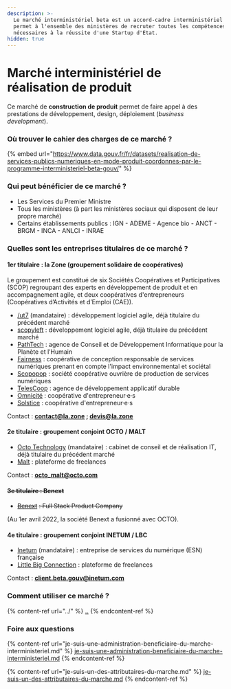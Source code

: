 ```yaml
---
description: >-
  Le marché interministériel beta est un accord-cadre interministériel qui
  permet à l'ensemble des ministères de recruter toutes les compétences
  nécessaires à la réussite d'une Startup d'Etat.
hidden: true
---
```


# Marché interministériel de réalisation de produit

Ce marché de **construction de produit** permet de faire appel à des prestations de développement, design, déploiement (_business development_).

### Où trouver le cahier des charges de ce marché ? <a href="#ou-trouver-le-cahier-des-charges-de-ce-marche" id="ou-trouver-le-cahier-des-charges-de-ce-marche"></a>

{% embed url="https://www.data.gouv.fr/fr/datasets/realisation-de-services-publics-numeriques-en-mode-produit-coordonnes-par-le-programme-interministeriel-beta-gouv/" %}

### Qui peut bénéficier de ce marché ? <a href="#qui-peut-beneficier-de-ce-marche" id="qui-peut-beneficier-de-ce-marche"></a>

* Les Services du Premier Ministre
* Tous les ministères (à part les ministères sociaux qui disposent de leur propre marché)
* Certains établissements publics : IGN - ADEME - Agence bio - ANCT - BRGM - INCA - ANLCI - INRAE

### Quelles sont les entreprises titulaires de ce marché ? <a href="#quelles-sont-les-entreprises-titulaires-de-ce-marche" id="quelles-sont-les-entreprises-titulaires-de-ce-marche"></a>

#### **1er titulaire : la Zone (groupement solidaire de coopératives)**

Le groupement est constitué de six Sociétés Coopératives et Participatives (SCOP) regroupant des experts en développement de produit et en accompagnement agile, et deux coopératives d'entrepreneurs (Coopératives d’Activités et d’Emploi (CAE)).

* [/ut7](https://ut7.fr/) (mandataire) : développement logiciel agile, déjà titulaire du précédent marché
* [scopyleft](http://scopyleft.fr/) : développement logiciel agile, déjà titulaire du précédent marché
* [PathTech](https://pathtech.fr/) : agence de Conseil et de Développement Informatique pour la Planète et l’Humain
* [Fairness](https://fairness.coop/) : coopérative de conception responsable de services numériques prenant en compte l'impact environnemental et sociétal
* [Scopopop](https://scopopop.com/) : société coopérative ouvrière de production de services numériques
* [TelesCoop](https://www.telescoop.fr/) : agence de développement applicatif durable
* [Omnicité](https://omnicite.fr/) : coopérative d'entrepreneur·e·s
* [Solstice](https://solstice.coop/) : coopérative d'entrepreneur·e·s

Contact : **contact@la.zone ; devis@la.zone**

#### **2e titulaire : groupement conjoint OCTO / MALT**

* [Octo Technology](https://www.octo.com/) (mandataire) : cabinet de conseil et de réalisation IT, déjà titulaire du précédent marché
* [Malt](https://www.malt.fr/) : plateforme de freelances

Contact : [**octo\_malt@octo.com**](mailto:octo_malt@octo.com)

#### ~~**3e titulaire : Benext**~~

* [~~Benext~~](https://www.benextcompany.com/) ~~: Full Stack Product Company~~

(Au 1er avril 2022, la société Benext a fusionné avec OCTO).

#### **4e titulaire : groupement conjoint INETUM / LBC**

* [Inetum](https://gfi.world/fr-fr/) (mandataire) : entreprise de services du numérique (ESN) française
* [Little Big Connection](https://www.littlebigconnection.com/fr/) : plateforme de freelances

Contact : [**client.beta.gouv@inetum.com**](mailto:client.beta.gouv@inetum.com)

### Comment utiliser ce marché ? <a href="#foire-aux-questions" id="foire-aux-questions"></a>

{% content-ref url="../" %}
[..](../)
{% endcontent-ref %}

### Foire aux questions <a href="#foire-aux-questions" id="foire-aux-questions"></a>

{% content-ref url="je-suis-une-administration-beneficiaire-du-marche-interministeriel.md" %}
[je-suis-une-administration-beneficiaire-du-marche-interministeriel.md](je-suis-une-administration-beneficiaire-du-marche-interministeriel.md)
{% endcontent-ref %}

{% content-ref url="je-suis-un-des-attributaires-du-marche.md" %}
[je-suis-un-des-attributaires-du-marche.md](je-suis-un-des-attributaires-du-marche.md)
{% endcontent-ref %}

